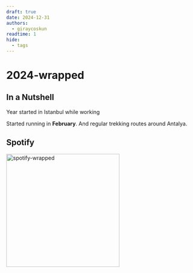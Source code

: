 ```yaml
---
draft: true 
date: 2024-12-31
authors:
  - giraycoskun
readtime: 1
hide:
  - tags
---
```


# 2024-wrapped

## In a Nutshell

Year started in Istanbul while working

Started running in **February**. And regular trekking routes around Antalya. 

<!-- more -->

## Spotify

<style>
img {
    width: 300px;
} 
</style>

![spotify-wrapped](/assets/img/spotify-wrapped.jpg)
